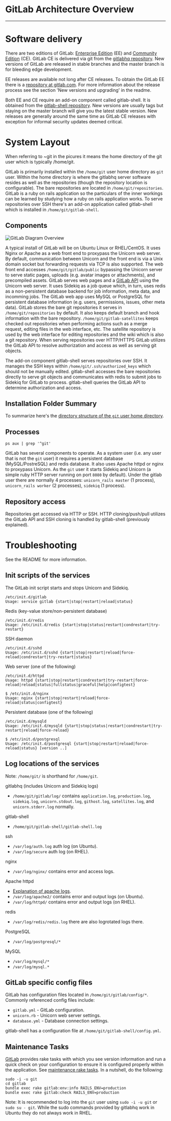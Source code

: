 # GitLab Architecture Overview
---

# Software delivery

There are two editions of GitLab: [Enterprise Edition](https://www.gitlab.com/features/) (EE) and [Community Edition](http://gitlab.org/gitlab-ce/) (CE).
GitLab CE is delivered via git from the [gitlabhq repository](https://gitlab.com/gitlab-org/gitlab-ce/tree/master).
New versions of GitLab are released in stable branches and the master branch is for bleeding edge development.

EE releases are available not long after CE releases.
To obtain the GitLab EE there is a [repository at gitlab.com](https://gitlab.com/subscribers/gitlab-ee).
For more information about the release process see the section 'New versions and upgrading' in the readme.

Both EE and CE require an add-on component called gitlab-shell.
It is obtained from the [gitlab-shell repository](https://gitlab.com/gitlab-org/gitlab-shell/tree/master).
New versions are usually tags but staying on the master branch will give you the latest stable version.
New releases are generally around the same time as GitLab CE releases with exception for informal security updates deemed critical.

# System Layout

When referring to ~git in the picures it means the home directory of the git user which is typically /home/git.

GitLab is primarily installed within the `/home/git` user home directory as `git` user.
Within the home directory is where the gitlabhq server software resides as well as the repositories (though the repository location is configurable).
The bare repositories are located in `/home/git/repositories`.
GitLab is a ruby on rails application so the particulars of the inner workings can be learned by studying how a ruby on rails application works.
To serve repositories over SSH there's an add-on application called gitlab-shell which is installed in `/home/git/gitlab-shell`.

## Components

![GitLab Diagram Overview](resources/gitlab_diagram_overview.png "GitLab Diagram Overview")

A typical install of GitLab will be on Ubuntu Linux or RHEL/CentOS.
It uses Nginx or Apache as a web front end to proxypass the Unicorn web server.
By default, communication between Unicorn and the front end is via a Unix domain socket but forwarding requests via TCP is also supported.
The web front end accesses `/home/git/gitlab/public` bypassing the Unicorn server to serve static pages, uploads (e.g. avatar images or attachments), and precompiled assets.
GitLab serves web pages and a [GitLab API](https://gitlab.com/gitlab-org/gitlab-ce/tree/master/doc/api) using the Unicorn web server.
It uses Sidekiq as a job queue which, in turn, uses redis as a non-persistent database backend for job information, meta data, and incomming jobs.
The GitLab web app uses MySQL or PostgreSQL for persistent database information (e.g. users, permissions, issues, other meta data).
GitLab stores the bare git repositories it serves in `/home/git/repositories` by default.
It also keeps default branch and hook information with the bare repository.
`/home/git/gitlab-satellites` keeps checked out repositories when performing actions such as a merge request, editing files in the web interface, etc.
The satellite repository is used by the web interface for editing repositories and the wiki which is also a git repository.
When serving repositories over HTTP/HTTPS GitLab utilizes the GitLab API to resolve authorization and access as well as serving git objects.

The add-on component gitlab-shell serves repositories over SSH.
It manages the SSH keys within `/home/git/.ssh/authorized_keys` which should not be manually edited.
gitlab-shell accesses the bare repositories directly to serve git objects and communicates with redis to submit jobs to Sidekiq for GitLab to process.
 gitlab-shell queries the GitLab API to determine authorization and access.

## Installation Folder Summary

To summarize here's the [directory structure of the `git` user home directory](../install/structure.md).


## Processes

    ps aux | grep '^git'

GitLab has several components to operate.
As a system user (i.e. any user that is not the `git` user) it requires a persistent database (MySQL/PostreSQL) and redis database.
It also uses Apache httpd or nginx to proxypass Unicorn.
As the `git` user it starts Sidekiq and Unicorn (a simple ruby HTTP server running on port `8080` by default).
Under the gitlab user there are normally 4 processes: `unicorn_rails master` (1 process), `unicorn_rails worker` (2 processes), `sidekiq` (1 process).

## Repository access

Repositories get accessed via HTTP or SSH.
HTTP cloning/push/pull utilizes the GitLab API and SSH cloning is handled by gitlab-shell (previously explained).

# Troubleshooting

See the README for more information.

## Init scripts of the services

The GitLab init script starts and stops Unicorn and Sidekiq.

```
/etc/init.d/gitlab 
Usage: service gitlab {start|stop|restart|reload|status}
```

Redis (key-value store/non-persistent database)

```
/etc/init.d/redis 
Usage: /etc/init.d/redis {start|stop|status|restart|condrestart|try-restart}
```

SSH daemon

```
/etc/init.d/sshd 
Usage: /etc/init.d/sshd {start|stop|restart|reload|force-reload|condrestart|try-restart|status}
```

Web server (one of the following)

```
/etc/init.d/httpd 
Usage: httpd {start|stop|restart|condrestart|try-restart|force-reload|reload|status|fullstatus|graceful|help|configtest}

$ /etc/init.d/nginx
Usage: nginx {start|stop|restart|reload|force-reload|status|configtest}
```

Persistent database (one of the following)

```
/etc/init.d/mysqld 
Usage: /etc/init.d/mysqld {start|stop|status|restart|condrestart|try-restart|reload|force-reload}

$ /etc/init.d/postgresql
Usage: /etc/init.d/postgresql {start|stop|restart|reload|force-reload|status} [version ..]
```

## Log locations of the services

Note: `/home/git/` is shorthand for `/home/git`.

gitlabhq (includes Unicorn and Sidekiq logs)

* `/home/git/gitlab/log/` contains `application.log`, `production.log`, `sidekiq.log`, `unicorn.stdout.log`, `githost.log`, `satellites.log`, and `unicorn.stderr.log` normally.

gitlab-shell

* `/home/git/gitlab-shell/gitlab-shell.log`

ssh

* `/var/log/auth.log` auth log (on Ubuntu).
* `/var/log/secure` auth log (on RHEL).

nginx

* `/var/log/nginx/` contains error and access logs.

Apache httpd

* [Explanation of apache logs](http://httpd.apache.org/docs/2.2/logs.html).
* `/var/log/apache2/` contains error and output logs (on Ubuntu).
* `/var/log/httpd/` contains error and output logs (on RHEL).

redis

* `/var/log/redis/redis.log` there are also logrotated logs there.

PostgreSQL

* `/var/log/postgresql/*`

MySQL

* `/var/log/mysql/*`
* `/var/log/mysql.*`

## GitLab specific config files

GitLab has configuration files located in `/home/git/gitlab/config/*`.
Commonly referenced config files include:

* `gitlab.yml` - GitLab configuration.
* `unicorn.rb` - Unicorn web server settings.
* `database.yml` - Database connection settings.

gitlab-shell has a configuration file at `/home/git/gitlab-shell/config.yml`.

## Maintenance Tasks

[GitLab](https://gitlab.com/gitlab-org/gitlab-ce/tree/master) provides rake tasks with which you see version information and run a quick check on your configuration to ensure it is configured properly within the application.
See [maintenance rake tasks](https://gitlab.com/gitlab-org/gitlab-ce/blob/master/doc/raketasks/maintenance.md).
In a nutshell, do the following:

```
sudo -i -u git
cd gitlab
bundle exec rake gitlab:env:info RAILS_ENV=production
bundle exec rake gitlab:check RAILS_ENV=production
```

Note: It is recommended to log into the `git` user using `sudo -i -u git` or `sudo su - git`.
While the sudo commands provided by gitlabhq work in Ubuntu they do not always work in RHEL.
